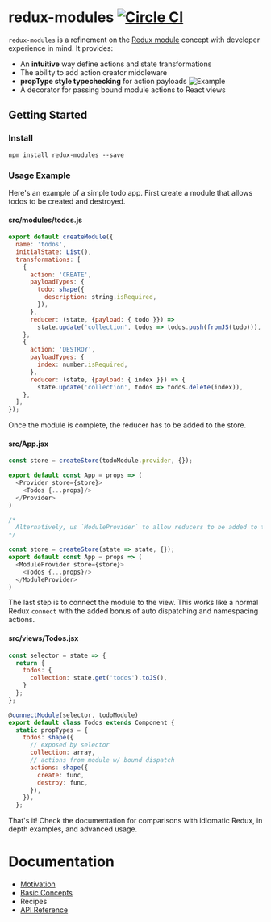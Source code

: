 # redux-modules [![Circle CI](https://circleci.com/gh/mboperator/redux-modules/tree/master.svg?style=svg)](https://circleci.com/gh/mboperator/redux-modules/tree/master)

`redux-modules` is a refinement on the [Redux module](https://github.com/erikras/ducks-modular-redux) concept with developer experience in mind. It provides:
- An **intuitive** way define actions and state transformations
- The ability to add action creator middleware
- **propType style typechecking** for action payloads
![Example](https://raw.githubusercontent.com/mboperator/redux-modules/master/examples/screenshots/payloadTypes.png "redux-modules")
- A decorator for passing bound module actions to React views

## Getting Started
### Install
`npm install redux-modules --save`

### Usage Example
Here's an example of a simple todo app. First create a module that allows todos to be created and destroyed.

#### src/modules/todos.js
```js
export default createModule({
  name: 'todos',
  initialState: List(),
  transformations: [
    {
      action: 'CREATE',
      payloadTypes: {
        todo: shape({
          description: string.isRequired,
        }),
      },
      reducer: (state, {payload: { todo }}) =>
        state.update('collection', todos => todos.push(fromJS(todo))),
    },
    {
      action: 'DESTROY',
      payloadTypes: {
        index: number.isRequired,
      },
      reducer: (state, {payload: { index }}) => {
        state.update('collection', todos => todos.delete(index)),
    },
  ],
});
```

Once the module is complete, the reducer has to be added to the store.
#### src/App.jsx
```js
const store = createStore(todoModule.provider, {});

export default const App = props => (
  <Provider store={store}>
    <Todos {...props}/>
  </Provider>
)

/*
  Alternatively, us `ModuleProvider` to allow reducers to be added to the store automatically
*/

const store = createStore(state => state, {});
export default const App = props => (
  <ModuleProvider store={store}>
    <Todos {...props}/>
  </ModuleProvider>
)

```

The last step is to connect the module to the view. This works like a normal Redux `connect` with the added bonus of auto dispatching and namespacing actions.

#### src/views/Todos.jsx
```js
const selector = state => {
  return {
    todos: {
      collection: state.get('todos').toJS(),
    }
  };
};

@connectModule(selector, todoModule)
export default class Todos extends Component {
  static propTypes = {
    todos: shape({
      // exposed by selector
      collection: array,
      // actions from module w/ bound dispatch
      actions: shape({
        create: func,
        destroy: func,
      }),
    }),
  };
```

That's it! Check the documentation for comparisons with idiomatic Redux, in depth examples, and advanced usage.

# Documentation
- [Motivation](https://mboperator.gitbooks.io/redux-modules/content/docs/motivation.html)
- [Basic Concepts](https://mboperator.gitbooks.io/redux-modules/content/docs/basics/)
- Recipes
- [API Reference](https://mboperator.gitbooks.io/redux-modules/content/docs/api_reference/REAMDE.html)
